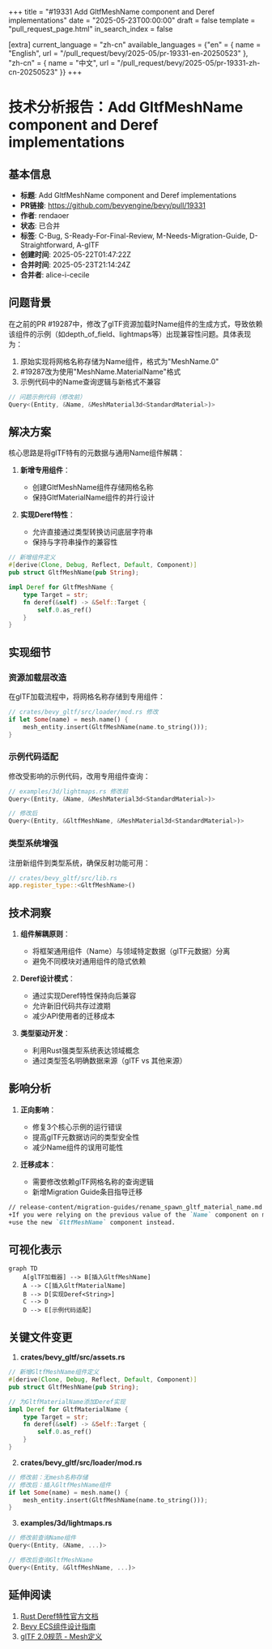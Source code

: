 +++
title = "#19331 Add GltfMeshName component and Deref implementations"
date = "2025-05-23T00:00:00"
draft = false
template = "pull_request_page.html"
in_search_index = false

[extra]
current_language = "zh-cn"
available_languages = {"en" = { name = "English", url = "/pull_request/bevy/2025-05/pr-19331-en-20250523" }, "zh-cn" = { name = "中文", url = "/pull_request/bevy/2025-05/pr-19331-zh-cn-20250523" }}
+++

# 技术分析报告：Add GltfMeshName component and Deref implementations

## 基本信息
- **标题**: Add GltfMeshName component and Deref implementations
- **PR链接**: https://github.com/bevyengine/bevy/pull/19331
- **作者**: rendaoer
- **状态**: 已合并
- **标签**: C-Bug, S-Ready-For-Final-Review, M-Needs-Migration-Guide, D-Straightforward, A-glTF
- **创建时间**: 2025-05-22T01:47:22Z
- **合并时间**: 2025-05-23T21:14:24Z
- **合并者**: alice-i-cecile

## 问题背景
在之前的PR #19287中，修改了glTF资源加载时Name组件的生成方式，导致依赖该组件的示例（如depth_of_field、lightmaps等）出现兼容性问题。具体表现为：

1. 原始实现将网格名称存储为Name组件，格式为"MeshName.0"
2. #19287改为使用"MeshName.MaterialName"格式
3. 示例代码中的Name查询逻辑与新格式不兼容

```rust
// 问题示例代码（修改前）
Query<(Entity, &Name, &MeshMaterial3d<StandardMaterial>)>
```

## 解决方案
核心思路是将glTF特有的元数据与通用Name组件解耦：

1. **新增专用组件**：
   - 创建GltfMeshName组件存储网格名称
   - 保持GltfMaterialName组件的并行设计

2. **实现Deref特性**：
   - 允许直接通过类型转换访问底层字符串
   - 保持与字符串操作的兼容性

```rust
// 新增组件定义
#[derive(Clone, Debug, Reflect, Default, Component)]
pub struct GltfMeshName(pub String);

impl Deref for GltfMeshName {
    type Target = str;
    fn deref(&self) -> &Self::Target {
        self.0.as_ref()
    }
}
```

## 实现细节
### 资源加载层改造
在glTF加载流程中，将网格名称存储到专用组件：

```rust
// crates/bevy_gltf/src/loader/mod.rs 修改
if let Some(name) = mesh.name() {
    mesh_entity.insert(GltfMeshName(name.to_string()));
}
```

### 示例代码适配
修改受影响的示例代码，改用专用组件查询：

```rust
// examples/3d/lightmaps.rs 修改前
Query<(Entity, &Name, &MeshMaterial3d<StandardMaterial>)>

// 修改后
Query<(Entity, &GltfMeshName, &MeshMaterial3d<StandardMaterial>)>
```

### 类型系统增强
注册新组件到类型系统，确保反射功能可用：

```rust
// crates/bevy_gltf/src/lib.rs
app.register_type::<GltfMeshName>()
```

## 技术洞察
1. **组件解耦原则**：
   - 将框架通用组件（Name）与领域特定数据（glTF元数据）分离
   - 避免不同模块对通用组件的隐式依赖

2. **Deref设计模式**：
   - 通过实现Deref特性保持向后兼容
   - 允许新旧代码共存过渡期
   - 减少API使用者的迁移成本

3. **类型驱动开发**：
   - 利用Rust强类型系统表达领域概念
   - 通过类型签名明确数据来源（glTF vs 其他来源）

## 影响分析
1. **正向影响**：
   - 修复3个核心示例的运行错误
   - 提高glTF元数据访问的类型安全性
   - 减少Name组件的误用可能性

2. **迁移成本**：
   - 需要修改依赖glTF网格名称的查询逻辑
   - 新增Migration Guide条目指导迁移

```markdown
// release-content/migration-guides/rename_spawn_gltf_material_name.md
+If you were relying on the previous value of the `Name` component on meshes, 
+use the new `GltfMeshName` component instead.
```

## 可视化表示

```mermaid
graph TD
    A[glTF加载器] --> B[插入GltfMeshName]
    A --> C[插入GltfMaterialName]
    B --> D[实现Deref<String>]
    C --> D
    D --> E[示例代码适配]
```

## 关键文件变更
1. **crates/bevy_gltf/src/assets.rs**
```rust
// 新增GltfMeshName组件定义
#[derive(Clone, Debug, Reflect, Default, Component)]
pub struct GltfMeshName(pub String);

// 为GltfMaterialName添加Deref实现
impl Deref for GltfMaterialName {
    type Target = str;
    fn deref(&self) -> &Self::Target {
        self.0.as_ref()
    }
}
```

2. **crates/bevy_gltf/src/loader/mod.rs**
```rust
// 修改前：无mesh名称存储
// 修改后：插入GltfMeshName组件
if let Some(name) = mesh.name() {
    mesh_entity.insert(GltfMeshName(name.to_string()));
}
```

3. **examples/3d/lightmaps.rs**
```rust
// 修改前查询Name组件
Query<(Entity, &Name, ...)>

// 修改后查询GltfMeshName
Query<(Entity, &GltfMeshName, ...)>
```

## 延伸阅读
1. [Rust Deref特性官方文档](https://doc.rust-lang.org/std/ops/trait.Deref.html)
2. [Bevy ECS组件设计指南](https://bevy-cheatbook.github.io/programming/ecs-intro.html)
3. [glTF 2.0规范 - Mesh定义](https://registry.khronos.org/glTF/specs/2.0/glTF-2.0.html#reference-mesh)